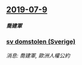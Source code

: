 ## [2019-07-9](/news/2019/07/9/index.md)

##### 喬建軍
### [sv domstolen (Sverige) ](/news/2019/07/9/sv-domstolen-Sverige.md)
_消息: 喬建軍, 歐洲人權公約_

